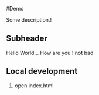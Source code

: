 #Demo

Some description.!

## Subheader

Hello World...
How are you !
not bad 

## Local development 

1. open index.html 
